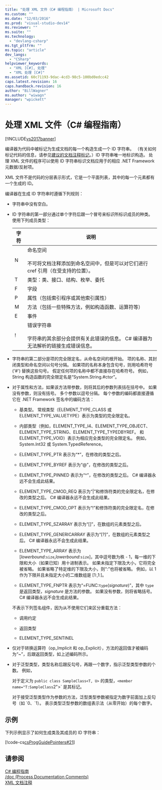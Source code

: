 ```yaml
---
title: "处理 XML 文件（C# 编程指南） | Microsoft Docs"
ms.custom: ""
ms.date: "12/03/2016"
ms.prod: "visual-studio-dev14"
ms.reviewer: ""
ms.suite: ""
ms.technology: 
  - "devlang-csharp"
ms.tgt_pltfrm: ""
ms.topic: "article"
dev_langs: 
  - "CSharp"
helpviewer_keywords: 
  - "XML [C#], 处理"
  - "XML 处理 [C#]"
ms.assetid: 60c71193-9dac-4cd3-98c5-100bd0edcc42
caps.latest.revision: 16
caps.handback.revision: 16
author: "BillWagner"
ms.author: "wiwagn"
manager: "wpickett"
---
```

# 处理 XML 文件（C# 编程指南）
[!INCLUDE[vs2017banner](../../../csharp/includes/vs2017banner.md)]

编译器为代码中被标记为生成文档的每一个构造生成一个 ID 字符串。  （有关如何标记代码的信息，请参见[建议的文档注释标记](../../../csharp/programming-guide/xmldoc/recommended-tags-for-documentation-comments.md)。）ID 字符串唯一地标识构造。  处理 XML 文件的程序可以使用 ID 字符串标识文档应用于的相应 .NET Framework 元数据\/反射项。  
  
 XML 文件不是代码的分层表示形式，它是一个平面列表，其中的每一个元素都有一个生成的 ID。  
  
 编译器在生成 ID 字符串时遵循下列规则：  
  
-   字符串中没有空白。  
  
-   ID 字符串的第一部分通过单个字符后跟一个冒号来标识所标识成员的种类。  使用下列成员类型：  
  
    |字符|说明|  
    |--------|--------|  
    |N|命名空间<br /><br /> 不可将文档注释添加到命名空间中，但是可以对它们进行 cref 引用（在受支持的位置）。|  
    |T|类型：类、接口、结构、枚举、委托|  
    |F|字段|  
    |P|属性（包括索引程序或其他索引属性）|  
    |M|方法（包括一些特殊方法，例如构造函数、运算符等）|  
    |E|事件|  
    |\!|错误字符串<br /><br /> 字符串的其余部分会提供有关此错误的信息。  C\# 编译器为无法解析的链接生成错误信息。|  
  
-   字符串的第二部分是项的完全限定名，从命名空间的根开始。  项的名称、其封闭类型和命名空间以句号分隔。  如果项的名称本身包含句号，则用哈希符号 \('\#'\) 替换这些句号。  假定任何项的名称中都不直接存在哈希符号。  例如，String 构造函数的完全限定名是“System.String.\#ctor”。  
  
-   对于属性和方法，如果该方法带参数，则将其后的参数列表括在括号中。  如果没有参数，则没有括号。  多个参数以逗号分隔。  每个参数的编码都直接遵循它在 .NET Framework 签名中的编码方法：  
  
    -   基类型。  常规类型（ELEMENT\_TYPE\_CLASS 或 ELEMENT\_TYPE\_VALUETYPE）表示为类型的完全限定名。  
  
    -   内部类型（例如，ELEMENT\_TYPE\_I4、ELEMENT\_TYPE\_OBJECT、ELEMENT\_TYPE\_STRING、ELEMENT\_TYPE\_TYPEDBYREF。  和 ELEMENT\_TYPE\_VOID）表示为相应完全类型的完全限定名。  例如，System.Int32 或 System.TypedReference。  
  
    -   ELEMENT\_TYPE\_PTR 表示为“\*”，在修改的类型之后。  
  
    -   ELEMENT\_TYPE\_BYREF 表示为“@”，在修改的类型之后。  
  
    -   ELEMENT\_TYPE\_PINNED 表示为“^”，在修改的类型之后。  C\# 编译器永远不会生成此结果。  
  
    -   ELEMENT\_TYPE\_CMOD\_REQ 表示为“&#124;”和修饰符类的完全限定名，在修改的类型之后。  C\# 编译器永远不会生成此结果。  
  
    -   ELEMENT\_TYPE\_CMOD\_OPT 表示为“\!”和修饰符类的完全限定名，在修改的类型之后。  
  
    -   ELEMENT\_TYPE\_SZARRAY 表示为“\[\]”，在数组的元素类型之后。  
  
    -   ELEMENT\_TYPE\_GENERICARRAY 表示为“\[?\]”，在数组的元素类型之后。  C\# 编译器永远不会生成此结果。  
  
    -   ELEMENT\_TYPE\_ARRAY 表示为 \[*lowerbound*:`size`,*lowerbound*:`size`\]，其中逗号数为秩 \- 1，每一维的下限和大小（如果已知）用十进制表示。  如果未指定下限及大小，它将完全被省略。  如果省略了特定维的下限及大小，则“:”也将被省略。  例如，以 1 作为下限并且未指定大小的二维数组是 \[1:,1:\]。  
  
    -   ELEMENT\_TYPE\_FNPTR 表示为“\=FUNC:`type`\(*signature*\)”，其中 `type` 是返回类型，*signature* 是方法的参数。  如果没有参数，则将省略括号。  C\# 编译器永远不会生成此结果。  
  
     不表示下列签名组件，因为从不使用它们来区分重载方法：  
  
    -   调用约定  
  
    -   返回类型  
  
    -   ELEMENT\_TYPE\_SENTINEL  
  
-   仅对于转换运算符（op\_Implicit 和 op\_Explicit），方法的返回值才被编码为“~”，后跟返回类型，如上述编码所示。  
  
-   对于泛型类型，类型名称后跟反勾号，再跟一个数字，指示泛型类型参数的个数。  例如，  
  
     对于定义为 `public class SampleClass<T, U>` 的类型，`<member name="T:SampleClass`2">` 是其标记。  
  
     对于接受泛型类型作为参数的方法，泛型类型参数被指定为数字前面加上反勾号（如 \`0、\`1）。  表示类型泛型参数的数组表示法（从零开始）的每个数字。  
  
## 示例  
 下列示例显示了如何生成类及其成员的 ID 字符串：  
  
 [!code-cs[csProgGuidePointers#21](../../../csharp/programming-guide/unsafe-code-pointers/codesnippet/CSharp/processing-the-xml-file_1.cs)]  
  
## 请参阅  
 [C\# 编程指南](../../../csharp/programming-guide/index.md)   
 [\/doc \(Process Documentation Comments\)](../../../csharp/language-reference/compiler-options/doc-compiler-option.md)   
 [XML 文档注释](../../../csharp/programming-guide/xmldoc/xml-documentation-comments.md)